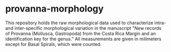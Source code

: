 # provanna-morphology

This repository holds the raw morphological data used to characterize intra- and inter-specific morphological variation in the manuscript "New records of Provanna (Mollusca, Gastropoda) from the Costa Rica Margin and an identification key for the genus." All measurements are given in milimeters except for Basal Spirals, which were counted.
